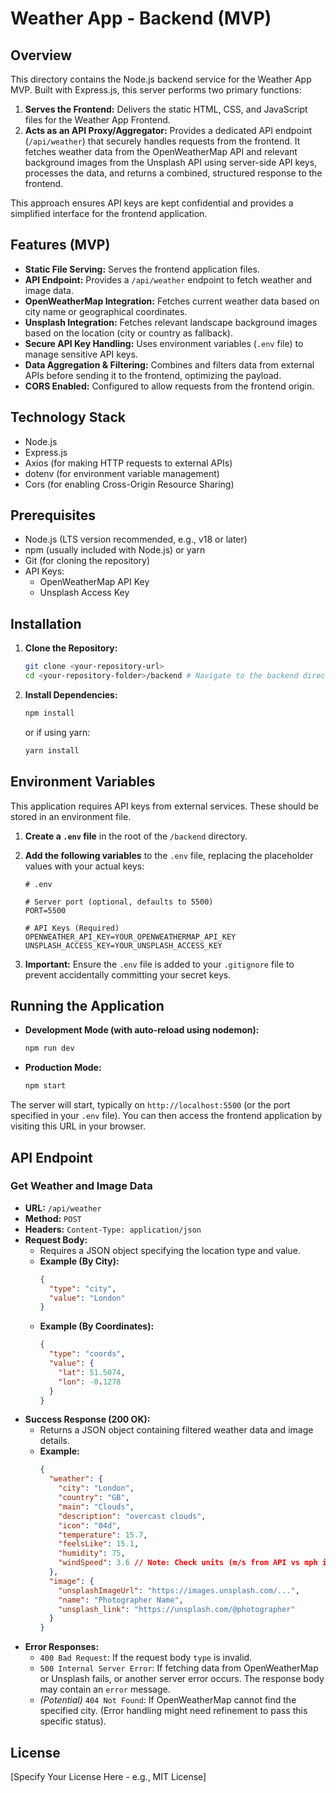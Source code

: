 # Weather App - Backend (MVP)

## Overview

This directory contains the Node.js backend service for the Weather App MVP. Built with Express.js, this server performs two primary functions:

1.  **Serves the Frontend:** Delivers the static HTML, CSS, and JavaScript files for the Weather App Frontend.
2.  **Acts as an API Proxy/Aggregator:** Provides a dedicated API endpoint (`/api/weather`) that securely handles requests from the frontend. It fetches weather data from the OpenWeatherMap API and relevant background images from the Unsplash API using server-side API keys, processes the data, and returns a combined, structured response to the frontend.

This approach ensures API keys are kept confidential and provides a simplified interface for the frontend application.

## Features (MVP)

*   **Static File Serving:** Serves the frontend application files.
*   **API Endpoint:** Provides a `/api/weather` endpoint to fetch weather and image data.
*   **OpenWeatherMap Integration:** Fetches current weather data based on city name or geographical coordinates.
*   **Unsplash Integration:** Fetches relevant landscape background images based on the location (city or country as fallback).
*   **Secure API Key Handling:** Uses environment variables (`.env` file) to manage sensitive API keys.
*   **Data Aggregation & Filtering:** Combines and filters data from external APIs before sending it to the frontend, optimizing the payload.
*   **CORS Enabled:** Configured to allow requests from the frontend origin.

## Technology Stack

*   Node.js
*   Express.js
*   Axios (for making HTTP requests to external APIs)
*   dotenv (for environment variable management)
*   Cors (for enabling Cross-Origin Resource Sharing)

## Prerequisites

*   Node.js (LTS version recommended, e.g., v18 or later)
*   npm (usually included with Node.js) or yarn
*   Git (for cloning the repository)
*   API Keys:
    *   OpenWeatherMap API Key
    *   Unsplash Access Key

## Installation

1.  **Clone the Repository:**
    ```bash
    git clone <your-repository-url>
    cd <your-repository-folder>/backend # Navigate to the backend directory
    ```
2.  **Install Dependencies:**
    ```bash
    npm install
    ```
    or if using yarn:
    ```bash
    yarn install
    ```

## Environment Variables

This application requires API keys from external services. These should be stored in an environment file.

1.  **Create a `.env` file** in the root of the `/backend` directory.
2.  **Add the following variables** to the `.env` file, replacing the placeholder values with your actual keys:

    ```dotenv
    # .env

    # Server port (optional, defaults to 5500)
    PORT=5500

    # API Keys (Required)
    OPENWEATHER_API_KEY=YOUR_OPENWEATHERMAP_API_KEY
    UNSPLASH_ACCESS_KEY=YOUR_UNSPLASH_ACCESS_KEY
    ```

3.  **Important:** Ensure the `.env` file is added to your `.gitignore` file to prevent accidentally committing your secret keys.

## Running the Application

*   **Development Mode (with auto-reload using nodemon):**
    ```bash
    npm run dev
    ```
*   **Production Mode:**
    ```bash
    npm start
    ```

The server will start, typically on `http://localhost:5500` (or the port specified in your `.env` file). You can then access the frontend application by visiting this URL in your browser.

## API Endpoint

### Get Weather and Image Data

*   **URL:** `/api/weather`
*   **Method:** `POST`
*   **Headers:** `Content-Type: application/json`
*   **Request Body:**
    *   Requires a JSON object specifying the location type and value.
    *   **Example (By City):**
        ```json
        {
          "type": "city",
          "value": "London"
        }
        ```
    *   **Example (By Coordinates):**
        ```json
        {
          "type": "coords",
          "value": {
            "lat": 51.5074,
            "lon": -0.1278
          }
        }
        ```
*   **Success Response (200 OK):**
    *   Returns a JSON object containing filtered weather data and image details.
    *   **Example:**
        ```json
        {
          "weather": {
            "city": "London",
            "country": "GB",
            "main": "Clouds",
            "description": "overcast clouds",
            "icon": "04d",
            "temperature": 15.7,
            "feelsLike": 15.1,
            "humidity": 75,
            "windSpeed": 3.6 // Note: Check units (m/s from API vs mph in frontend)
          },
          "image": {
            "unsplashImageUrl": "https://images.unsplash.com/...",
            "name": "Photographer Name",
            "unsplash_link": "https://unsplash.com/@photographer"
          }
        }
        ```
*   **Error Responses:**
    *   `400 Bad Request`: If the request body `type` is invalid.
    *   `500 Internal Server Error`: If fetching data from OpenWeatherMap or Unsplash fails, or another server error occurs. The response body may contain an `error` message.
    *   *(Potential)* `404 Not Found`: If OpenWeatherMap cannot find the specified city. (Error handling might need refinement to pass this specific status).


## License

[Specify Your License Here - e.g., MIT License]